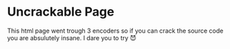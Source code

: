 # Uncrackable Page

This html page went trough 3 encoders so if you can crack the source code you are absulutely insane. I dare you to try 😈
